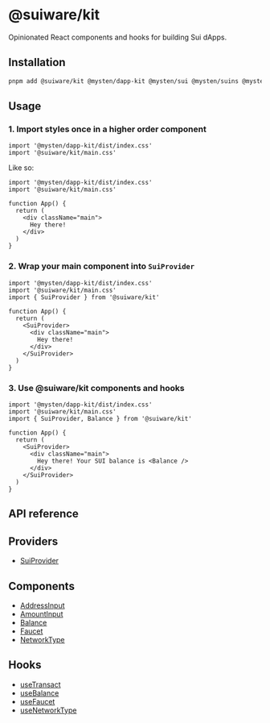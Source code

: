 # @suiware/kit

Opinionated React components and hooks for building Sui dApps.

## Installation

```bash
pnpm add @suiware/kit @mysten/dapp-kit @mysten/sui @mysten/suins @mysten/wallet-standard @tanstack/react-query
```

## Usage

### 1. Import styles once in a higher order component

```tsx
import '@mysten/dapp-kit/dist/index.css'
import '@suiware/kit/main.css'
```

Like so:

```tsx
import '@mysten/dapp-kit/dist/index.css'
import '@suiware/kit/main.css'

function App() {
  return (
    <div className="main">
      Hey there!
    </div>
  )
}
```

### 2. Wrap your main component into `SuiProvider`

```tsx
import '@mysten/dapp-kit/dist/index.css'
import '@suiware/kit/main.css'
import { SuiProvider } from '@suiware/kit'

function App() {
  return (
    <SuiProvider>
      <div className="main">
        Hey there!
      </div>
    </SuiProvider>
  )
}
```

### 3. Use @suiware/kit components and hooks

```tsx
import '@mysten/dapp-kit/dist/index.css'
import '@suiware/kit/main.css'
import { SuiProvider, Balance } from '@suiware/kit'

function App() {
  return (
    <SuiProvider>
      <div className="main">
        Hey there! Your SUI balance is <Balance />
      </div>
    </SuiProvider>
  )
}
```

## API reference

## Providers

- [SuiProvider](https://github.com/suiware/kit/blob/main/packages/kit/docs/SuiProvider.md)

## Components

- [AddressInput](https://github.com/suiware/kit/blob/main/packages/kit/docs/AddressInput.md)
- [AmountInput](https://github.com/suiware/kit/blob/main/packages/kit/docs/AmountInput.md)
- [Balance](https://github.com/suiware/kit/blob/main/packages/kit/docs/Balance.md)
- [Faucet](https://github.com/suiware/kit/blob/main/packages/kit/docs/Faucet.md)
- [NetworkType](https://github.com/suiware/kit/blob/main/packages/kit/docs/NetworkType.md)

## Hooks

- [useTransact](https://github.com/suiware/kit/blob/main/packages/kit/docs/useTransact.md)
- [useBalance](https://github.com/suiware/kit/blob/main/packages/kit/docs/useBalance.md)
- [useFaucet](https://github.com/suiware/kit/blob/main/packages/kit/docs/useFaucet.md)
- [useNetworkType](https://github.com/suiware/kit/blob/main/packages/kit/docs/useNetworkType.md)
